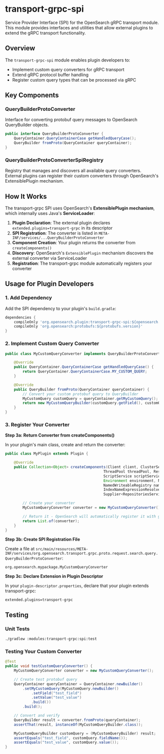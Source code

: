# transport-grpc-spi

Service Provider Interface (SPI) for the OpenSearch gRPC transport module. This module provides interfaces and utilities that allow external plugins to extend the gRPC transport functionality.

## Overview

The `transport-grpc-spi` module enables plugin developers to:
- Implement custom query converters for gRPC transport
- Extend gRPC protocol buffer handling
- Register custom query types that can be processed via gRPC

## Key Components

### QueryBuilderProtoConverter

Interface for converting protobuf query messages to OpenSearch QueryBuilder objects.

```java
public interface QueryBuilderProtoConverter {
    QueryContainer.QueryContainerCase getHandledQueryCase();
    QueryBuilder fromProto(QueryContainer queryContainer);
}
```

### QueryBuilderProtoConverterSpiRegistry

Registry that manages and discovers all available query converters. External plugins can register their custom converters through OpenSearch's ExtensiblePlugin mechanism.


## How It Works

The transport-grpc SPI uses OpenSearch's **ExtensiblePlugin mechanism**, which internally uses Java's **ServiceLoader**:

1. **Plugin Declaration**: The external plugin declares `extended.plugins=transport-grpc` in its descriptor
2. **SPI Registration**: The converter is listed in `META-INF/services/...QueryBuilderProtoConverter`
3. **Component Creation**: Your plugin returns the converter from `createComponents()`
4. **Discovery**: OpenSearch's `ExtensiblePlugin` mechanism discovers the external converter via ServiceLoader
5. **Registration**: The transport-grpc module automatically registers your converter

## Usage for Plugin Developers

### 1. Add Dependency

Add the SPI dependency to your plugin's `build.gradle`:

```gradle
dependencies {
    compileOnly 'org.opensearch.plugin:transport-grpc-spi:${opensearch.version}'
    compileOnly 'org.opensearch:protobufs:${protobufs.version}'
}
```

### 2. Implement Custom Query Converter

```java
public class MyCustomQueryConverter implements QueryBuilderProtoConverter {

    @Override
    public QueryContainer.QueryContainerCase getHandledQueryCase() {
        return QueryContainer.QueryContainerCase.MY_CUSTOM_QUERY;
    }

    @Override
    public QueryBuilder fromProto(QueryContainer queryContainer) {
        // Convert your custom protobuf query to QueryBuilder
        MyCustomQuery customQuery = queryContainer.getMyCustomQuery();
        return new MyCustomQueryBuilder(customQuery.getField(), customQuery.getValue());
    }
}
```

### 3. Register Your Converter

**Step 3a: Return Converter from createComponents()**

In your plugin's main class, create and return the converter:

```java
public class MyPlugin extends Plugin {

    @Override
    public Collection<Object> createComponents(Client client, ClusterService clusterService,
                                             ThreadPool threadPool, ResourceWatcherService resourceWatcherService,
                                             ScriptService scriptService, NamedXContentRegistry xContentRegistry,
                                             Environment environment, NodeEnvironment nodeEnvironment,
                                             NamedWriteableRegistry namedWriteableRegistry,
                                             IndexNameExpressionResolver indexNameExpressionResolver,
                                             Supplier<RepositoriesService> repositoriesServiceSupplier) {

        // Create your converter
        MyCustomQueryConverter converter = new MyCustomQueryConverter();

        // Return it - OpenSearch will automatically register it with gRPC transport
        return List.of(converter);
    }
}
```

**Step 3b: Create SPI Registration File**

Create a file at `src/main/resources/META-INF/services/org.opensearch.transport.grpc.proto.request.search.query.QueryBuilderProtoConverter`:

```
org.opensearch.mypackage.MyCustomQueryConverter
```

**Step 3c: Declare Extension in Plugin Descriptor**

In your `plugin-descriptor.properties`, declare that your plugin extends transport-grpc:

```properties
extended.plugins=transport-grpc
```


## Testing

### Unit Tests

```bash
./gradlew :modules:transport-grpc:spi:test
```

### Testing Your Custom Converter

```java
@Test
public void testCustomQueryConverter() {
    MyCustomQueryConverter converter = new MyCustomQueryConverter();

    // Create test protobuf query
    QueryContainer queryContainer = QueryContainer.newBuilder()
        .setMyCustomQuery(MyCustomQuery.newBuilder()
            .setField("test_field")
            .setValue("test_value")
            .build())
        .build();

    // Convert and verify
    QueryBuilder result = converter.fromProto(queryContainer);
    assertThat(result, instanceOf(MyCustomQueryBuilder.class));

    MyCustomQueryBuilder customQuery = (MyCustomQueryBuilder) result;
    assertEquals("test_field", customQuery.fieldName());
    assertEquals("test_value", customQuery.value());
}
```
